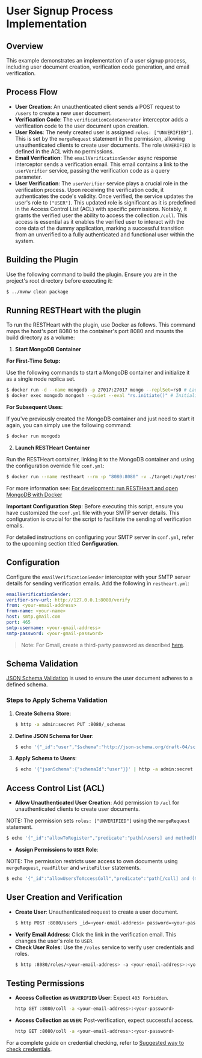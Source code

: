 # User Signup Process Implementation

## Overview

This example demonstrates an implementation of a user signup process, including user document creation, verification code generation, and email verification.

## Process Flow

- **User Creation**: An unauthenticated client sends a POST request to `/users` to create a new user document.
- **Verification Code**: The `verificationCodeGenerator` interceptor adds a verification code to the user document upon creation.
- **User Roles**: The newly created user is assigned `roles: ["UNVERIFIED"]`. This is set by the `mergeRequest` statement in the permission, allowing unauthenticated clients to create user documents. The role `UNVERIFIED` is defined in the ACL with no permissions.
- **Email Verification**: The `emailVerificationSender` async response interceptor sends a verification email. This email contains a link to the `userVerifier` service, passing the verification code as a query parameter.
- **User Verification**: The `userVerifier` service plays a crucial role in the verification process. Upon receiving the verification code, it authenticates the code's validity. Once verified, the service updates the user's role to `["USER"]`. This updated role is significant as it is predefined in the Access Control List (ACL) with specific permissions. Notably, it grants the verified user the ability to access the collection `/coll`. This access is essential as it enables the verified user to interact with the core data of the dummy application, marking a successful transition from an unverified to a fully authenticated and functional user within the system.

## Building the Plugin

Use the following command to build the plugin. Ensure you are in the project's root directory before executing it:

```bash
$ ../mvnw clean package
```

## Running RESTHeart with the plugin

To run the RESTHeart with the plugin, use Docker as follows. This command maps the host's port 8080 to the container's port 8080 and mounts the build directory as a volume:

1) **Start MongoDB Container**

**For First-Time Setup:**

Use the following commands to start a MongoDB container and initialize it as a single node replica set.

```bash
$ docker run -d --name mongodb -p 27017:27017 mongo --replSet=rs0 # Launch a MongoDB container
$ docker exec mongodb mongosh --quiet --eval "rs.initiate()" # Initialize the MongoDB instance to work as a single node replica set
```

**For Subsequent Uses:**

If you've previously created the MongoDB container and just need to start it again, you can simply use the following command:

```bash
$ docker run mongodb
```

2) **Launch RESTHeart Container**

Run the RESTHeart container, linking it to the MongoDB container and using the configuration override file `conf.yml`:

```bash
$ docker run --name restheart --rm -p "8080:8080" -v ./target:/opt/restheart/plugins/custom -v ./conf.yml:/opt/restheart/etc/conf.yml softinstigate/restheart:latest -o etc/conf.yml
```

For more information see: [For development: run RESTHeart and open MongoDB with Docker](https://restheart.org/docs/setup-with-docker#for-development-run-restheart-and-open-mongodb-with-docker)

**Important Configuration Step**: Before executing this script, ensure you have customized the `conf.yml` file with your SMTP server details. This configuration is crucial for the script to facilitate the sending of verification emails.

For detailed instructions on configuring your SMTP server in `conf.yml`, refer to the upcoming section titled **Configuration**.

## Configuration

Configure the `emailVerificationSender` interceptor with your SMTP server details for sending verification emails. Add the following in `restheart.yml`:

```yml
emailVerificationSender:
verifier-srv-url: http://127.0.0.1:8080/verify
from: <your-email-address>
from-name: <your-name>
host: smtp.gmail.com
port: 465
smtp-username: <your-gmail-address>
smtp-password: <your-gmail-password>
```

> Note: For Gmail, create a third-party password as described [here](https://support.google.com/accounts/answer/185833?hl=en).

## Schema Validation

[JSON Schema Validation](https://restheart.org/docs/json-schema-validation/) is used to ensure the user document adheres to a defined schema.

### Steps to Apply Schema Validation
1. **Create Schema Store**:
   ```bash
   $ http -a admin:secret PUT :8080/_schemas
   ```
2. **Define JSON Schema for User**:
   ```bash
   $ echo '{"_id":"user","$schema":"http://json-schema.org/draft-04/schema#","type":"object","properties":{"_id":{"type":"string","pattern":"^\\w+@[a-zA-Z_]+?.[a-zA-Z]{2,3}$"},"password":{"type":"string"},"roles":{"type":"array","items":{"type":"string"}},"code":{"type":"string"}},"required":["_id","password"],"additionalProperties":false}' | http -a admin:secret POST :8080/_schemas
   ```
3. **Apply Schema to Users**:
   ```bash
   $ echo '{"jsonSchema":{"schemaId":"user"}}' | http -a admin:secret PUT :8080/users
   ```

## Access Control List (ACL)

- **Allow Unauthenticated User Creation**: Add permission to `/acl` for unauthenticated clients to create user documents.

NOTE: The permission sets `roles: ["UNVERIFIED"]` using the `mergeRequest` statement.

  ```bash
  $ echo '{"_id":"allowToRegister","predicate":"path[/users] and method[POST]", "roles":["$unauthenticated"], "mongo": {"mergeRequest":{"roles":["UNVERIFIED"]}}, "priority":1}' | http -a admin:secret POST :8080/acl
  ```
- **Assign Permissions to `USER` Role**:

NOTE: The permission restricts user access to own documents using `mergeRequest`, `readFilter` and  `writeFilter` statements.

  ```bash
  $ echo '{"_id":"allowUsersToAccessColl","predicate":"path[/coll] and (method[POST] or method[GET])","roles":["USER"],  "mongo":  "mergeRequest": {"author": "@user._id"},"readFilter":{"author": "@user._id"},"writeFilter":{"author": "@user._id"} }, "priority":1}' | http -a admin:secret POST :8080/acl
  ```

## User Creation and Verification
- **Create User**: Unauthenticated request to create a user document.
  ```bash
  $ http POST :8080/users _id=<your-email-address> password=<your-password>
  ```
- **Verify Email Address**: Click the link in the verification email. This changes the user's role to `USER`.
- **Check User Roles**: Use the `/roles` service to verify user credentials and roles.
  ```bash
  $ http :8080/roles/<your-email-address> -a <your-email-address>:<your-password>
  ```

## Testing Permissions

- **Access Collection as `UNVERIFIED` User**: Expect `403 Forbidden`.
  ```bash
  http GET :8080/coll -a <your-email-address>:<your-password>
  ```
- **Access Collection as `USER`**: Post-verification, expect successful access.
  ```bash
  http GET :8080/coll -a <your-email-address>:<your-password>
  ```

For a complete guide on credential checking, refer to [Suggested way to check credentials](https://restheart.org/docs/security/how-clients-authenticate/#suggested-way-to-check-credentials).
